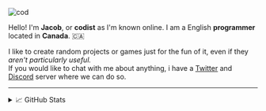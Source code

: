 ![cod](https://user-images.githubusercontent.com/50346006/124561325-c40b1800-de0b-11eb-9ffd-448871162945.png)

Hello! I'm **Jacob**, or **codist** as I'm known online. I am a English **programmer** located in **Canada**. 🇨🇦

I like to create random projects or games just for the fun of it, even if they *aren't particularly useful.*\
If you would like to chat with me about anything, i have a [Twitter](https://twitter.com/ImCodist) and [Discord](https://discord.gg/Uamsymr) server where we can do so.

---
<details>
<summary>📈 GitHub Stats</summary>
  
  <br>
  <img width="420" height="150" src="https://github-readme-stats.vercel.app/api?username=ImCodist&show_icons=true&theme=dark">
  <br>
  <img width="420" height="180" src="https://github-readme-stats.vercel.app/api/wakatime?username=ImCodist&theme=dark">


  
</details>
